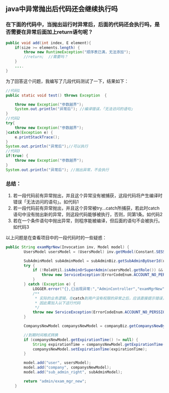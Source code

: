 ## java中异常抛出后代码还会继续执行吗

###  在下面的代码中，当抛出运行时异常后，后面的代码还会执行吗，是否需要在异常后面加上return语句呢？

```java
public void add(int index, E element){
    if(size >= elements.length) {
        throw new RuntimeException("顺序表已满，无法添加"); 
        //return;  //需要吗？
    }
    ....
}
```

为了回答这个问题，我编写了几段代码测试了一下，结果如下：

```java
//代码1
public static void test() throws Exception  {

    throw new Exception("参数越界"); 
    System.out.println("异常后"); //编译错误，「无法访问的语句」
}
//代码2
try{
    throw new Exception("参数越界"); 
}catch(Exception e) {
    e.printStackTrace();
}
System.out.println("异常后");//可以执行
//代码3
if(true) {
    throw new Exception("参数越界"); 
}
System.out.println("异常后"); //抛出异常，不会执行
```

### 总结：

1. 若一段代码前有异常抛出，并且这个异常没有被捕获，这段代码将产生编译时错误「无法访问的语句」。如代码1
2. 若一段代码前有异常抛出，并且这个异常被try...catch所捕获，若此时catch语句中没有抛出新的异常，则这段代码能够被执行，否则，同第1条。如代码2
3. 若在一个条件语句中抛出异常，则程序能被编译，但后面的语句不会被执行。如代码3



以上问题是在查看项目中的一段代码时的一些疑惑：

```java
public String examMgrNew(Invocation inv, Model model) {
        UsersModel usersModel = (UsersModel) inv.getModel(Constant.SESSION_USER_KEY);

        SubAdminModel subAdminModel = subAdminBiz.getSubAdminByUserId(usersModel.getId());
        try {
            if (!RoleUtil.isAdminOrSuperAdmin(usersModel.getRole()) && subAdminModel != null && subAdminModel.getAllowExamMgr() == 0) {
                throw new ServiceException(ErrorCodeEnum.ACCOUNT_NO_PERSSION);
            }
        } catch (Exception e) {
            LOGGER.error("{},{}出现异常:","AdminController","examMgrNew",e);
            /**
             * 实际的业务逻辑，在catch到用户没有权限的异常之后，应该直接提示错误，就不应该执行接下来的业务代码，返回视图
             * 因此需加入以下这行代码
             */
            throw new ServiceException(ErrorCodeEnum.ACCOUNT_NO_PERSSION);
        }

        CompanysNewModel companysNewModel = companyBiz.getCompanysNewByCompanyId(usersModel.getCompanyId());

        //到期时间格式转换
        if (companysNewModel.getExpirationTime() != null) {
            String expirationTime = companysNewModel.getExpirationTime().split("\\s+")[0];
            companysNewModel.setExpirationTime(expirationTime);
        }

        model.add("user", usersModel);
        model.add("company", companysNewModel);
        model.add("sub_admin_right", subAdminModel);

        return "admin/exam_mgr_new";
    }
```

